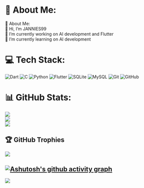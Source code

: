 # 💫 About Me:
💫 About Me:<br>👋 Hi, I’m JANNIES99<br>🔭 I’m currently working on AI development and Flutter<br>🌱 I’m currently learning on AI development


# 💻 Tech Stack:
![Dart](https://img.shields.io/badge/dart-%230175C2.svg?style=for-the-badge&logo=dart&logoColor=white) ![C](https://img.shields.io/badge/c-%2300599C.svg?style=for-the-badge&logo=c&logoColor=white) ![Python](https://img.shields.io/badge/python-3670A0?style=for-the-badge&logo=python&logoColor=ffdd54) ![Flutter](https://img.shields.io/badge/Flutter-%2302569B.svg?style=for-the-badge&logo=Flutter&logoColor=white) ![SQLite](https://img.shields.io/badge/sqlite-%2307405e.svg?style=for-the-badge&logo=sqlite&logoColor=white) ![MySQL](https://img.shields.io/badge/mysql-4479A1.svg?style=for-the-badge&logo=mysql&logoColor=white) ![Git](https://img.shields.io/badge/git-%23F05033.svg?style=for-the-badge&logo=git&logoColor=white) ![GitHub](https://img.shields.io/badge/github-%23121011.svg?style=for-the-badge&logo=github&logoColor=white)
# 📊 GitHub Stats:
![](https://github-readme-stats.vercel.app/api?username=JANNIES99&theme=aura&hide_border=false&include_all_commits=false&count_private=false)<br/>
![](https://github-readme-streak-stats.herokuapp.com/?user=JANNIES99&theme=aura&hide_border=false)<br/>
![](https://github-readme-stats.vercel.app/api/top-langs/?username=JANNIES99&theme=aura&hide_border=false&include_all_commits=false&count_private=false&layout=compact)

## 🏆 GitHub Trophies
![](https://github-profile-trophy.vercel.app/?username=JANNIES99&theme=radical&no-frame=false&no-bg=false&margin-w=4)


[![Ashutosh's github activity graph](https://github-readme-activity-graph.vercel.app/graph?username=JANNIES99&bg_color=ffcfe9&color=9e4c98&line=9e4c98&point=403d3d&area=true&hide_border=true)](https://github.com/ashutosh00710/github-readme-activity-graph)
---
[![](https://visitcount.itsvg.in/api?id=JANNIES99&icon=0&color=0)](https://visitcount.itsvg.in)

<!-- Proudly created with GPRM ( https://gprm.itsvg.in ) -->
